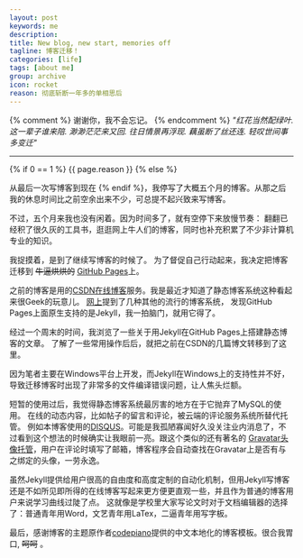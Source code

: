 ```yaml
---
layout: post
keywords: me
description:
title: New blog, new start, memories off
tagline: 博客迁移！
categories: [life]
tags: [about me]
group: archive
icon: rocket
reason: 彻底斩断一年多的单相思后
---
```


{% comment %}
谢谢你，我不会忘记。
{% endcomment %}
_"红花当然配绿叶. 这一辈子谁来陪. 渺渺茫茫来又回. 往日情景再浮现. 藕虽断了丝还连. 轻叹世间事多变迁"_

* * *
{% if 0 == 1 %} {{ page.reason }}
{% else %}
<!--{{ page.reason }}--> 
从最后一次写博客到现在
{% endif %}，我停写了大概五个月的博客。从那之后我的休息时间比之前空余出来不少，可总提不起兴致来写博客。

不过，五个月来我也没有闲着。因为时间多了，就有空停下来放慢节奏： 翻翻已经积了很久灰的工具书，逛逛网上牛人们的博客，同时也补充积累了不少非计算机专业的知识。

我捉摸着，是到了继续写博客的时候了。
为了督促自己行动起来，我决定把博客迁移到 <del>牛逼烘烘的</del> [GitHub Pages](http://pages.github.com/, "GitHub Pages")上。

之前的博客是用的[CSDN在线博客](http://blog.csdn.net/pengx17)服务。我是最近才知道了静态博客系统这种看起来很Geek的玩意儿。
[网上](http://www.cnblogs.com/cuxnil/archive/2013/01/08/2850458.html)提到了几种其他的流行的博客系统，
发现GitHub Pages上面原生支持的是Jekyll，我一拍脑门，就用它得了。

经过一个周末的时间，我浏览了一些关于用Jekyll在GitHub Pages上搭建静态博客的文章。
了解了一些常用操作后后，就把之前在CSDN的几篇博文转移到了这里。

因为笔者主要在Windows平台上开发，而Jekyll在Windows上的支持性并不好，导致迁移博客时出现了非常多的文件编译错误问题，让人焦头烂额。

短暂的使用过后，我觉得静态博客系统最厉害的地方在于它抛弃了MySQL的使用。
在线的动态内容，比如帖子的留言和评论，被云端的评论服务系统所替代托管。
例如本博客使用的[DISQUS](http://disqus.com/)。可能是我孤陋寡闻好久没关注业内消息了，不过看到这个想法的时候确实让我眼前一亮。跟这个类似的还有著名的
[Gravatar头像托管](http://en.gravatar.com/)，用户在评论时填写了邮箱，博客程序会自动查找在Gravatar上是否有与之绑定的头像，一劳永逸。

虽然Jekyll提供给用户很高的自由度和高度定制的自动化机制，但用Jekyll写博客还是不如所见即所得的在线博客写起来更方便更直观一些，并且作为普通的博客用户来说学习曲线过陡了点。
这就像是学校里大家写论文时对于文档编辑器的选择了：普通青年用Word，文艺青年用LaTex，二逼青年用写字板。

最后，感谢博客的主题原作者[codepiano](http://codepiano.github.io/about.html)提供的中文本地化的博客模板。很合我胃口, <del>呵呵</del> 。



